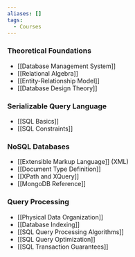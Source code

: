 ```yaml
---
aliases: []
tags:
  - Courses
---
```

### Theoretical Foundations
- [[Database Management System]]
- [[Relational Algebra]]
- [[Entity-Relationship Model]]
- [[Database Design Theory]]

### Serializable Query Language
- [[SQL Basics]]
- [[SQL Constraints]]

### NoSQL Databases
- [[Extensible Markup Language]] (XML)
- [[Document Type Definition]]
- [[XPath and XQuery]]
- [[MongoDB Reference]]

### Query Processing
- [[Physical Data Organization]]
- [[Database Indexing]]
- [[SQL Query Processing Algorithms]]
- [[SQL Query Optimization]]
- [[SQL Transaction Guarantees]]
